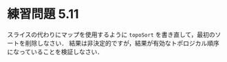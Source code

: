 # 練習問題 5.11

スライスの代わりにマップを使用するように `topoSort` を書き直して，最初のソートを削除しなさい．
結果は非決定的ですが，結果が有効なトポロジカル順序になっていることを検証しなさい．
